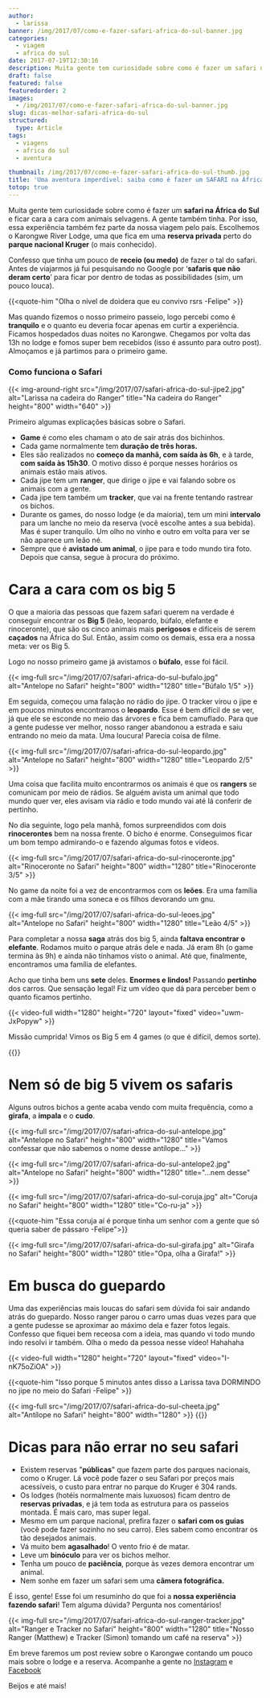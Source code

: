 ```yaml
---
author:
  - larissa
banner: /img/2017/07/como-e-fazer-safari-africa-do-sul-banner.jpg
categories:
  - viagem
  - africa do sul
date: 2017-07-19T12:30:16
description: Muita gente tem curiosidade sobre como é fazer um safari na África do Sul e ficar cara a cara com animais selvagens. A gente também tinha e agora contamos como é.
draft: false
featured: false
featuredorder: 2
images:
  - /img/2017/07/como-e-fazer-safari-africa-do-sul-banner.jpg
slug: dicas-melhor-safari-africa-do-sul
structured:
  type: Article
tags:
  - viagens
  - africa do sul
  - aventura

thumbnail: /img/2017/07/como-e-fazer-safari-africa-do-sul-thumb.jpg
title: 'Uma aventura imperdível: saiba como é fazer um SAFARI na África do Sul'
totop: true
---
```



Muita gente tem curiosidade sobre como é fazer um **safari na África do Sul** e ficar cara a cara com animais selvagens. A gente também tinha. Por isso, essa experiência também fez parte da nossa viagem pelo país. Escolhemos o Karongwe River Lodge, uma que fica em uma **reserva privada** perto do **parque nacional Kruger** (o mais conhecido). 

Confesso que tinha um pouco de **receio (ou medo)** de fazer o tal do safari. Antes de viajarmos já fui pesquisando no Google por ‘**safaris que não deram certo**’ para ficar por dentro de todas as possibilidades (sim, um pouco louca). 

{{<quote-him "Olha o nível de doidera que eu convivo rsrs -Felipe" >}}

Mas quando fizemos o nosso primeiro passeio, logo percebi como é **tranquilo** e o quanto eu deveria focar apenas em curtir a experiência.  Ficamos hospedados duas noites no Karongwe. Chegamos por volta das 13h no lodge e fomos super bem recebidos (isso é assunto para outro post). Almoçamos e já partimos para o primeiro game.

### Como funciona o Safari

{{< img-around-right src="/img/2017/07/safari-africa-do-sul-jipe2.jpg" alt="Larissa na cadeira do Ranger" title="Na cadeira do Ranger"  height="800" width="640" >}}

Primeiro algumas explicações básicas sobre o Safari.

- **Game** é como eles chamam o ato de sair atrás dos bichinhos.
- Cada game normalmente tem **duração de três horas.** 
- Eles são realizados no **começo da manhã, com saída às 6h**, e à tarde, **com saída às 15h30**.  O motivo disso é porque nesses horários os animais estão mais ativos.
- Cada jipe tem um **ranger**, que dirige o jipe e vai falando sobre os animais com a gente.
- Cada jipe tem também um **tracker**, que vai na frente tentando rastrear os bichos.
- Durante os games, do nosso lodge (e da maioria), tem um mini **intervalo** para um lanche no meio da reserva (você escolhe antes a sua bebida). Mas é super tranquilo. Um olho no vinho e outro em volta para ver se não aparece um leão né.
- Sempre que é **avistado um animal**, o jipe para e todo mundo tira foto. Depois que cansa, segue à procura do próximo.

# Cara a cara com os big 5

O que a maioria das pessoas que fazem safari querem na verdade é conseguir encontrar os **Big 5** (leão, leopardo, búfalo, elefante e rinoceronte), que são os cinco animais mais **perigosos** e difíceis de serem **caçados** na África do Sul. Então, assim como os demais, essa era a nossa meta: ver os Big 5. 

Logo no nosso primeiro game já avistamos o **búfalo**, esse foi fácil.

{{< img-full src="/img/2017/07/safari-africa-do-sul-bufalo.jpg" alt="Antelope no Safari"  height="800" width="1280" title="Búfalo 1/5" >}}

Em seguida, começou uma falação no rádio do jipe. O tracker virou o jipe e em poucos minutos encontramos o **leopardo**. Esse é bem difícil de se ver, já que ele se esconde no meio das árvores e fica bem camuflado. Para que a gente pudesse ver melhor, nosso ranger abandonou a estrada e saiu entrando no meio da mata. Uma loucura! Parecia coisa de filme.

{{< img-full src="/img/2017/07/safari-africa-do-sul-leopardo.jpg" alt="Antelope no Safari"  height="800" width="1280" title="Leopardo 2/5" >}}

Uma coisa que facilita muito encontrarmos os animais é que os **rangers** se comunicam por meio de rádios. Se alguém avista um animal que todo mundo quer ver, eles avisam via rádio e todo mundo vai até lá conferir de pertinho.

No dia seguinte, logo pela manhã, fomos surpreendidos com dois **rinocerontes** bem na nossa frente. O bicho é enorme. Conseguimos ficar um bom tempo admirando-o e fazendo algumas fotos e vídeos. 

{{< img-full src="/img/2017/07/safari-africa-do-sul-rinoceronte.jpg" alt="Rinoceronte no Safari"  height="800" width="1280" title="Rinoceronte 3/5" >}}

No game da noite foi a vez de encontrarmos com os **leões**. Era uma família com a mãe tirando uma soneca e os filhos devorando um gnu. 

{{< img-full src="/img/2017/07/safari-africa-do-sul-leoes.jpg" alt="Antelope no Safari"  height="800" width="1280" title="Leão 4/5" >}}

Para completar a nossa **saga** atrás dos big 5, ainda **faltava encontrar o elefante**. Rodamos muito o parque atrás dele e nada. Já eram 8h  (o game termina às 9h) e ainda não tínhamos visto o animal. Até que, finalmente, encontramos uma família de elefantes. 

Acho que tinha bem uns **sete** deles. **Enormes e lindos!** Passando **pertinho** dos carros. Que sensação legal! Fiz um vídeo que dá para perceber bem o quanto ficamos pertinho. 

{{< video-full width="1280" height="720" layout="fixed" video="uwm-JxPopyw" >}}

Missão cumprida! Vimos os Big 5 em 4 games (o que é difícil, demos sorte).

{{<subscribe>}}


# Nem só de big 5 vivem os safaris

Alguns outros bichos a gente acaba vendo com muita frequência, como a **girafa**, a **impala** e o **cudo**. 


{{< img-full src="/img/2017/07/safari-africa-do-sul-antelope.jpg" alt="Antelope no Safari"  height="800" width="1280" title="Vamos confessar que não sabemos o nome desse antílope..." >}}

{{< img-full src="/img/2017/07/safari-africa-do-sul-antelope2.jpg" alt="Antelope no Safari"  height="800" width="1280" title="...nem desse" >}}

{{< img-full src="/img/2017/07/safari-africa-do-sul-coruja.jpg" alt="Coruja no Safari"  height="800" width="1280" title="Co-ru-ja" >}}

{{<quote-him "Essa coruja aí é porque tinha um senhor com a gente que só queria saber de pássaro -Felipe">}}	

{{< img-full src="/img/2017/07/safari-africa-do-sul-girafa.jpg" alt="Girafa no Safari"  height="800" width="1280" title="Opa, olha a Girafa!" >}}



# Em busca do guepardo

Uma das experiências mais loucas do safari sem dúvida foi sair andando atrás do guepardo. Nosso ranger parou o carro umas duas vezes para que a gente pudesse se aproximar ao máximo dela e fazer fotos legais. Confesso que fiquei bem receosa com a ideia, mas quando vi todo mundo indo resolvi ir também. Olha o medo da pessoa nesse vídeo! Hahahaha

{{< video-full width="1280" height="720" layout="fixed" video="I-nK75oZiOA" >}}

{{<quote-him "Isso porque 5 minutos antes disso a Larissa tava DORMINDO no jipe no meio do Safari -Felipe" >}}

{{< img-full src="/img/2017/07/safari-africa-do-sul-cheeta.jpg" alt="Antílope no Safari"  height="800" width="1280" >}}
{{<facebook-like>}}


# Dicas para não errar no seu safari

- Existem reservas "**públicas**" que fazem parte dos parques nacionais, como o Kruger. Lá você pode fazer o seu Safari por preços mais acessíveis, o custo para entrar no parque do Kruger é 304 rands.
- Os lodges (hotéis normalmente mais luxuosos) ficam dentro de **reservas privadas**, e já tem toda as estrutura para os passeios montada. É mais caro, mas super legal.
- Mesmo em um parque nacional, prefira fazer o **safari com os guias** (você pode fazer sozinho no seu carro). Eles sabem como encontrar os tão desejados animais. 
- Vá muito bem **agasalhado**! O vento frio é de matar.
- Leve um **binóculo** para ver os bichos melhor.
- Tenha um pouco de **paciência**, porque às vezes demora encontrar um animal.
- Nem sonhe em fazer um safari sem uma **câmera fotográfica.**

É isso, gente! Esse foi um resuminho do que foi a **nossa experiência fazendo safari**! Tem alguma dúvida? Pergunta nos comentários!

{{< img-full src="/img/2017/07/safari-africa-do-sul-ranger-tracker.jpg" alt="Ranger e Tracker no Safari"  height="800" width="1280" title="Nosso Ranger (Matthew) e Tracker (Simon) tomando um café na reserva" >}}

Em breve faremos um post review sobre o Karongwe contando um pouco mais sobre o lodge e a reserva. Acompanhe a gente no  [Instagram](https://www.instagram.com/casaldebacontudo/) e [Facebook](https://www.facebook.com/debacontudo)

Beijos e até mais!
